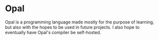 # Opal 
Opal is a programming language made mostly for the purpose of learning, but also with the hopes to be used in future projects. I also hope to eventually have Opal's compiler be self-hosted.